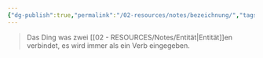 ```yaml
---
{"dg-publish":true,"permalink":"/02-resources/notes/bezeichnung/","tags":["informatik/datenbank"],"noteIcon":"","updated":"2025-10-29T12:59:03.851+01:00"}
---
```


> Das Ding was zwei [[02 - RESOURCES/Notes/Entität\|Entität]]en verbindet, es wird immer als ein Verb eingegeben.

